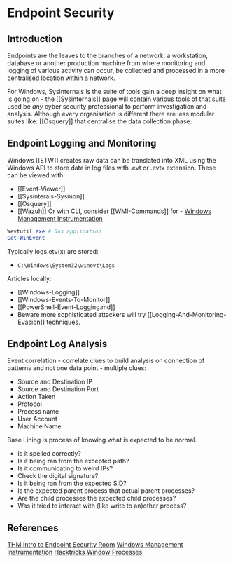 # Endpoint Security


## Introduction

Endpoints are the leaves to the branches of a network, a workstation, database or another production machine from where monitoring and logging of various activity can occur, be collected and processed in a more centralised location within a network.

For Windows, Sysinternals is the suite of tools gain a deep insight on what is going on - the [[Sysinternals]] page will contain various tools of that suite used be *any* cyber security professional to perform investigation and analysis. Although every organisation is different there are less modular suites like: [[Osquery]] that centralise the data collection phase.  

## Endpoint Logging and Monitoring

Windows [[ETW]] creates raw data can be translated into XML using the Windows API to store data in log files with .evt or .evtx extension. These can be viewed with:
- [[Event-Viewer]] 
- [[Sysinterals-Sysmon]] 
- [[Osquery]]
- [[Wazuh]]
Or with CLI, consider [[WMI-Commands]] for - [Windows Management Instrumentation](https://learn.microsoft.com/en-us/windows/win32/wmisdk/wmi-start-page)
```powershell
Wevtutil.exe # Dos application
Get-WinEvent
```

Typically logs.etv(x) are stored:
- `C:\Windows\System32\winevt\Logs`

Articles locally:
- [[Windows-Logging]]
- [[Windows-Events-To-Monitor]]
- [[PowerShell-Event-Logging.md]]
- Beware more sophisticated attackers will try [[Logging-And-Monitoring-Evasion]] techniques.


## Endpoint Log Analysis

Event correlation - correlate clues to build analysis on connection of patterns and not one data point - multiple clues:
- Source and Destination IP
- Source and Destination Port
- Action Taken
- Protocol
- Process name
- User Account
- Machine Name

Base Lining is process of knowing what is expected to be normal. 


- Is it spelled correctly?
- Is it being ran from the excepted path?
- Is it communicating to weird IPs?
- Check the digital signature?
- Is it being ran from the expected SID?
- Is the expected parent process that actual parent processes?
- Are the child processes the expected child processes?
- Was it tried to interact with (like write to an)other process?

## References

[THM Intro to Endpoint Security Room](https://tryhackme.com/room/introtoendpointsecurity)
[Windows Management Instrumentation](https://learn.microsoft.com/en-us/windows/win32/wmisdk/wmi-start-page)
[Hacktricks Window Processes](https://book.hacktricks.xyz/generic-methodologies-and-resources/basic-forensic-methodology/windows-forensics/windows-processes)